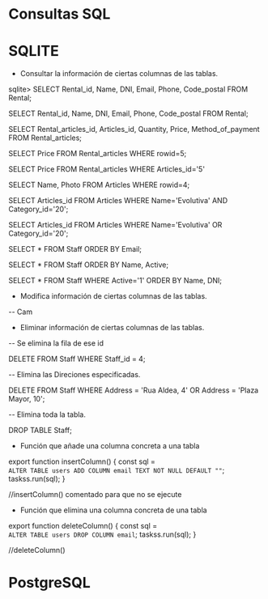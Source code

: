 # **Consultas SQL**

# SQLITE

- Consultar la información de ciertas columnas de las tablas.

sqlite> SELECT Rental_id, Name, DNI, Email, Phone, Code_postal FROM Rental;

SELECT Rental_id, Name, DNI, Email, Phone, Code_postal FROM Rental;

SELECT Rental_articles_id, Articles_id, Quantity, Price, Method_of_payment FROM Rental_articles;

SELECT Price FROM Rental_articles WHERE rowid=5;

SELECT Price FROM Rental_articles WHERE Articles_id='5'

SELECT Name, Photo FROM Articles WHERE rowid=4;

SELECT Articles_id FROM Articles WHERE Name='Evolutiva' AND Category_id='20';

SELECT Articles_id FROM Articles WHERE Name='Evolutiva' OR Category_id='20';

SELECT * FROM Staff ORDER BY Email;

SELECT * FROM Staff ORDER BY Name, Active;

SELECT * FROM Staff WHERE Active='1' ORDER BY Name, DNI;

- Modifica información de ciertas columnas de las tablas.

-- Cam


- Eliminar información de ciertas columnas de las tablas.

-- Se elimina la fila de ese id

DELETE FROM Staff WHERE Staff_id = 4;

-- Elimina las Direciones especificadas.

DELETE FROM Staff WHERE Address = 'Rua Aldea, 4' OR Address = 'Plaza Mayor, 10';

-- Elimina toda la tabla.

DROP TABLE Staff;

- Función que añade una columna concreta a una tabla

export function insertColumn() {
    const sql =  
    `ALTER TABLE users
    ADD COLUMN email TEXT NOT NULL DEFAULT ""`;
    taskss.run(sql);
}

//insertColumn() comentado para que no se ejecute

- Función que elimina una columna concreta de una tabla

export function deleteColumn() {
    const sql =  
    `ALTER TABLE users
    DROP COLUMN email`;
    taskss.run(sql);
}

//deleteColumn()

# PostgreSQL

